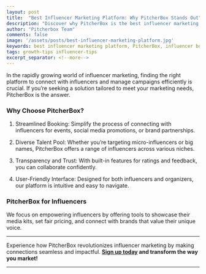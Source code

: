 ```yaml
---
layout: post
title:  "Best Influencer Marketing Platform: Why PitcherBox Stands Out"
description: "Discover why PitcherBox is the best influencer marketing platform for organizers and influencers. Simplify bookings, connect with top talent, and drive impactful campaigns."
author: "Pitcherbox Team"
comments: false
image: '/assets/posts/best-influencer-marketing-platform.jpg'
keywords: best influencer marketing platform, PitcherBox, influencer booking, marketing campaigns, connect with influencers, influencer management
tags: growth-tips influencer-tips
excerpt_separator: <!--more-->
---
```


In the rapidly growing world of influencer marketing, finding the right platform to connect with influencers and manage campaigns efficiently is crucial. If you’re seeking a solution tailored to meet your marketing needs, PitcherBox is the answer.<!--more-->

### Why Choose PitcherBox?

1. Streamlined Booking: Simplify the process of connecting with influencers for events, social media promotions, or brand partnerships.

2. Diverse Talent Pool: Whether you’re targeting micro-influencers or big names, PitcherBox offers a range of influencers across various niches.

3. Transparency and Trust: With built-in features for ratings and feedback, you can collaborate confidently.

4. User-Friendly Interface: Designed for both influencers and organizers, our platform is intuitive and easy to navigate.

### PitcherBox for Influencers
We focus on empowering influencers by offering tools to showcase their media kits, set fair pricing, and connect with brands that value their unique voice.

---
Experience how PitcherBox revolutionizes influencer marketing by making connections seamless and impactful. 
**[Sign up today](https://pitcherbox.com/influencers/sign_up) and transform the way you market!**

---
